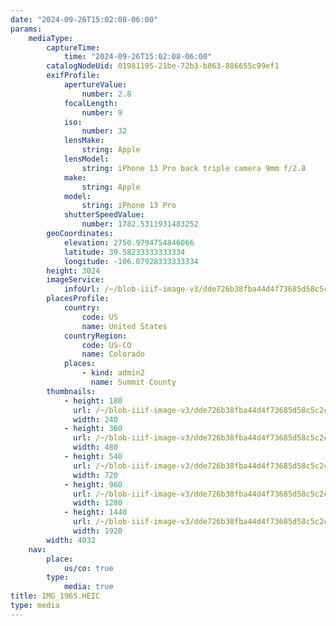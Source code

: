 ```yaml
---
date: "2024-09-26T15:02:08-06:00"
params:
    mediaType:
        captureTime:
            time: "2024-09-26T15:02:08-06:00"
        catalogNodeUid: 01981195-21be-72b3-b863-886655c99ef1
        exifProfile:
            apertureValue:
                number: 2.8
            focalLength:
                number: 9
            iso:
                number: 32
            lensMake:
                string: Apple
            lensModel:
                string: iPhone 13 Pro back triple camera 9mm f/2.8
            make:
                string: Apple
            model:
                string: iPhone 13 Pro
            shutterSpeedValue:
                number: 1782.5311931483252
        geoCoordinates:
            elevation: 2750.9794754846066
            latitude: 39.58233333333334
            longitude: -106.07928333333334
        height: 3024
        imageService:
            infoUrl: /~/blob-iiif-image-v3/dde726b38fba44d4f73685d58c5c2c9032e77eb4c20aa8a53dc84ea80354ee78/info.json
        placesProfile:
            country:
                code: US
                name: United States
            countryRegion:
                code: US-CO
                name: Colorado
            places:
                - kind: admin2
                  name: Summit County
        thumbnails:
            - height: 180
              url: /~/blob-iiif-image-v3/dde726b38fba44d4f73685d58c5c2c9032e77eb4c20aa8a53dc84ea80354ee78/full/240%2C180/0/default.jpg
              width: 240
            - height: 360
              url: /~/blob-iiif-image-v3/dde726b38fba44d4f73685d58c5c2c9032e77eb4c20aa8a53dc84ea80354ee78/full/480%2C360/0/default.jpg
              width: 480
            - height: 540
              url: /~/blob-iiif-image-v3/dde726b38fba44d4f73685d58c5c2c9032e77eb4c20aa8a53dc84ea80354ee78/full/720%2C540/0/default.jpg
              width: 720
            - height: 960
              url: /~/blob-iiif-image-v3/dde726b38fba44d4f73685d58c5c2c9032e77eb4c20aa8a53dc84ea80354ee78/full/1280%2C960/0/default.jpg
              width: 1280
            - height: 1440
              url: /~/blob-iiif-image-v3/dde726b38fba44d4f73685d58c5c2c9032e77eb4c20aa8a53dc84ea80354ee78/full/1920%2C1440/0/default.jpg
              width: 1920
        width: 4032
    nav:
        place:
            us/co: true
        type:
            media: true
title: IMG_1965.HEIC
type: media
---
```

